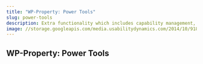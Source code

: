 ```yaml
---
title: "WP-Property: Power Tools"
slug: power-tools
description: Extra functionality which includes capability management, white labeling the control panel, and changes menu titles.
image: //storage.googleapis.com/media.usabilitydynamics.com/2014/10/918a273b-wpproperty-extension-power_tools-icon-300x300.png
---
```


## WP-Property: Power Tools
